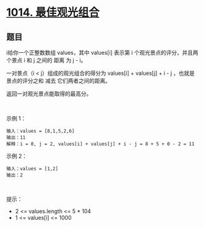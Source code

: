 # [1014. 最佳观光组合](https://leetcode-cn.com/problems/best-sightseeing-pair/)

## 题目

i给你一个正整数数组 values，其中 values[i] 表示第 i 个观光景点的评分，并且两个景点 i 和 j 之间的 距离 为 j - i。

一对景点（i < j）组成的观光组合的得分为 values[i] + values[j] + i - j ，也就是景点的评分之和 减去 它们两者之间的距离。

返回一对观光景点能取得的最高分。

 

示例 1：

```
输入：values = [8,1,5,2,6]
输出：11
解释：i = 0, j = 2, values[i] + values[j] + i - j = 8 + 5 + 0 - 2 = 11
```
示例 2：

```
输入：values = [1,2]
输出：2
```
 

提示：

- 2 <= values.length <= 5 * 104
- 1 <= values[i] <= 1000

